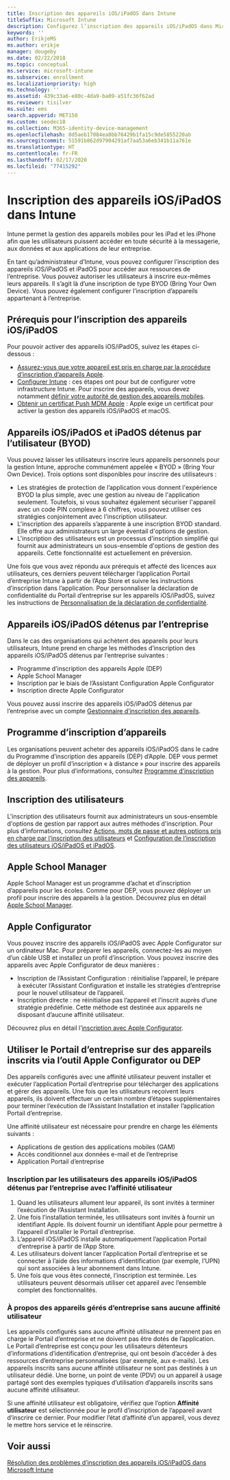 ```yaml
---
title: Inscription des appareils iOS/iPadOS dans Intune
titleSuffix: Microsoft Intune
description: Configurez l’inscription des appareils iOS/iPadOS dans Microsoft Intune.
keywords: ''
author: ErikjeMS
ms.author: erikje
manager: dougeby
ms.date: 02/22/2018
ms.topic: conceptual
ms.service: microsoft-intune
ms.subservice: enrollment
ms.localizationpriority: high
ms.technology: ''
ms.assetid: 439c33a6-e80c-4da9-ba09-a51fc36f62ad
ms.reviewer: tisilver
ms.suite: ems
search.appverid: MET150
ms.custom: seodec18
ms.collection: M365-identity-device-management
ms.openlocfilehash: 8d5aeb17084ea0bb76429b1fa15c9de5855220ab
ms.sourcegitcommit: 51591b862d97904291af7aa53a6eb341b11a761e
ms.translationtype: HT
ms.contentlocale: fr-FR
ms.lasthandoff: 02/17/2020
ms.locfileid: "77415292"
---
```

# <a name="enroll-iosipados-devices-in-intune"></a>Inscription des appareils iOS/iPadOS dans Intune

Intune permet la gestion des appareils mobiles pour les iPad et les iPhone afin que les utilisateurs puissent accéder en toute sécurité à la messagerie, aux données et aux applications de leur entreprise.

En tant qu’administrateur d’Intune, vous pouvez configurer l’inscription des appareils iOS/iPadOS et iPadOS pour accéder aux ressources de l’entreprise. Vous pouvez autoriser les utilisateurs à inscrire eux-mêmes leurs appareils. Il s’agit là d’une inscription de type BYOD (Bring Your Own Device). Vous pouvez également configurer l’inscription d’appareils appartenant à l’entreprise.

## <a name="prerequisites-for-iosipados-enrollment"></a>Prérequis pour l’inscription des appareils iOS/iPadOS

Pour pouvoir activer des appareils iOS/iPadOS, suivez les étapes ci-dessous :

- [Assurez-vous que votre appareil est pris en charge par la procédure d’inscription d’appareils Apple](https://support.apple.com/en-us/HT204142#eligibility).
- [Configurer Intune](../fundamentals/setup-steps.md) : ces étapes ont pour but de configurer votre infrastructure Intune. Pour inscrire des appareils, vous devez notamment [définir votre autorité de gestion des appareils mobiles](../fundamentals/mdm-authority-set.md).
- [Obtenir un certificat Push MDM Apple](apple-mdm-push-certificate-get.md) : Apple exige un certificat pour activer la gestion des appareils iOS/iPadOS et macOS.

## <a name="user-owned-iosipados-and-ipados-devices-byod"></a>Appareils iOS/iPadOS et iPadOS détenus par l’utilisateur (BYOD)

Vous pouvez laisser les utilisateurs inscrire leurs appareils personnels pour la gestion Intune, approche communément appelée « BYOD » (Bring Your Own Device). Trois options sont disponibles pour inscrire des utilisateurs :
- Les stratégies de protection de l’application vous donnent l'expérience BYOD la plus simple, avec une gestion au niveau de l'application seulement. Toutefois, si vous souhaitez également sécuriser l'appareil avec un code PIN complexe à 6 chiffres, vous pouvez utiliser ces stratégies conjointement avec l'inscription utilisateur.
- L'inscription des appareils s’apparente à une inscription BYOD standard. Elle offre aux administrateurs un large éventail d'options de gestion.
- L'inscription des utilisateurs est un processus d'inscription simplifié qui fournit aux administrateurs un sous-ensemble d'options de gestion des appareils. Cette fonctionnalité est actuellement en préversion. 

Une fois que vous avez répondu aux prérequis et affecté des licences aux utilisateurs, ces derniers peuvent télécharger l’application Portail d’entreprise Intune à partir de l’App Store et suivre les instructions d’inscription dans l’application. Pour personnaliser la déclaration de confidentialité du Portail d’entreprise sur les appareils iOS/iPadOS, suivez les instructions de [Personnalisation de la déclaration de confidentialité](../apps/company-portal-app.md#privacy-statement-customization).

## <a name="company-owned-iosipados-devices"></a>Appareils iOS/iPadOS détenus par l’entreprise

Dans le cas des organisations qui achètent des appareils pour leurs utilisateurs, Intune prend en charge les méthodes d’inscription des appareils iOS/iPadOS détenus par l’entreprise suivantes :

- Programme d’inscription des appareils Apple (DEP)
- Apple School Manager
- Inscription par le biais de l’Assistant Configuration Apple Configurator
- Inscription directe Apple Configurator

Vous pouvez aussi inscrire des appareils iOS/iPadOS détenus par l’entreprise avec un compte [Gestionnaire d’inscription des appareils](device-enrollment-manager-enroll.md).

## <a name="device-enrollment-program"></a>Programme d’inscription d’appareils

Les organisations peuvent acheter des appareils iOS/iPadOS dans le cadre du Programme d’inscription des appareils (DEP) d’Apple. DEP vous permet de déployer un profil d’inscription « à distance » pour inscrire des appareils à la gestion. Pour plus d’informations, consultez [Programme d’inscription des appareils](device-enrollment-program-enroll-ios.md).

## <a name="user-enrollment"></a>Inscription des utilisateurs
L'inscription des utilisateurs fournit aux administrateurs un sous-ensemble d'options de gestion par rapport aux autres méthodes d'inscription. Pour plus d’informations, consultez [Actions, mots de passe et autres options pris en charge par l’inscription des utilisateurs](ios-user-enrollment-supported-actions.md) et [Configuration de l’inscription des utilisateurs iOS/iPadOS et iPadOS](ios-user-enrollment.md).

## <a name="apple-school-manager"></a>Apple School Manager

Apple School Manager est un programme d’achat et d’inscription d’appareils pour les écoles. Comme pour DEP, vous pouvez déployer un profil pour inscrire des appareils à la gestion. Découvrez plus en détail [Apple School Manager](apple-school-manager-set-up-ios.md).

## <a name="apple-configurator"></a>Apple Configurator

Vous pouvez inscrire des appareils iOS/iPadOS avec Apple Configurator sur un ordinateur Mac. Pour préparer les appareils, connectez-les au moyen d’un câble USB et installez un profil d’inscription. Vous pouvez inscrire des appareils avec Apple Configurator de deux manières :

- Inscription de l’Assistant Configuration : réinitialise l’appareil, le prépare à exécuter l’Assistant Configuration et installe les stratégies d’entreprise pour le nouvel utilisateur de l’appareil.
- Inscription directe : ne réinitialise pas l’appareil et l’inscrit auprès d’une stratégie prédéfinie. Cette méthode est destinée aux appareils ne disposant d’aucune affinité utilisateur.

Découvrez plus en détail l’[inscription avec Apple Configurator](apple-configurator-enroll-ios.md).

## <a name="use-the-company-portal-on-dep-enrolled-or-apple-configurator-enrolled-devices"></a>Utiliser le Portail d’entreprise sur des appareils inscrits via l’outil Apple Configurator ou DEP

Des appareils configurés avec une affinité utilisateur peuvent installer et exécuter l’application Portail d’entreprise pour télécharger des applications et gérer des appareils. Une fois que les utilisateurs reçoivent leurs appareils, ils doivent effectuer un certain nombre d’étapes supplémentaires pour terminer l’exécution de l’Assistant Installation et installer l’application Portail d’entreprise.

Une affinité utilisateur est nécessaire pour prendre en charge les éléments suivants :

- Applications de gestion des applications mobiles (GAM)
- Accès conditionnel aux données e-mail et de l’entreprise
- Application Portail d’entreprise

### <a name="how-users-enroll-corporate-owned-iosipados-devices-with-user-affinity"></a>Inscription par les utilisateurs des appareils iOS/iPadOS détenus par l’entreprise avec l’affinité utilisateur

1. Quand les utilisateurs allument leur appareil, ils sont invités à terminer l’exécution de l’Assistant Installation.
2. Une fois l’installation terminée, les utilisateurs sont invités à fournir un identifiant Apple. Ils doivent fournir un identifiant Apple pour permettre à l’appareil d’installer le Portail d’entreprise.
3. L’appareil iOS/iPadOS installe automatiquement l’application Portail d’entreprise à partir de l’App Store.
4. Les utilisateurs doivent lancer l’application Portail d’entreprise et se connecter à l’aide des informations d’identification (par exemple, l’UPN) qui sont associées à leur abonnement dans Intune.
5. Une fois que vous êtes connecté, l’inscription est terminée. Les utilisateurs peuvent désormais utiliser cet appareil avec l’ensemble complet des fonctionnalités.

### <a name="about-corporate-owned-managed-devices-with-no-user-affinity"></a>À propos des appareils gérés d’entreprise sans aucune affinité utilisateur

Les appareils configurés sans aucune affinité utilisateur ne prennent pas en charge le Portail d’entreprise et ne doivent pas être dotés de l’application. Le Portail d’entreprise est conçu pour les utilisateurs détenteurs d’informations d’identification d’entreprise, qui ont besoin d’accéder à des ressources d’entreprise personnalisées (par exemple, aux e-mails). Les appareils inscrits sans aucune affinité utilisateur ne sont pas destinés à un utilisateur dédié. Une borne, un point de vente (PDV) ou un appareil à usage partagé sont des exemples typiques d’utilisation d’appareils inscrits sans aucune affinité utilisateur.

Si une affinité utilisateur est obligatoire, vérifiez que l’option **Affinité utilisateur** est sélectionnée pour le profil d’inscription de l’appareil avant d’inscrire ce dernier. Pour modifier l’état d’affinité d’un appareil, vous devez le mettre hors service et le réinscrire.

## <a name="see-also"></a>Voir aussi

[Résolution des problèmes d’inscription des appareils iOS/iPadOS dans Microsoft Intune](https://support.microsoft.com/help/4039809)
